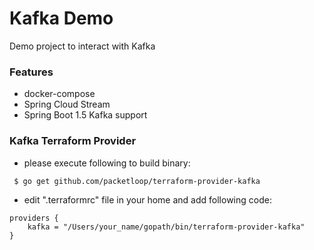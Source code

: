 Kafka Demo
==========
Demo project to interact with Kafka


### Features

* docker-compose
* Spring Cloud Stream
* Spring Boot 1.5 Kafka support

### Kafka Terraform Provider

* please execute following to build binary:
```
 $ go get github.com/packetloop/terraform-provider-kafka
```
* edit ".terraformrc" file in your home and add following code: 
```hcl
providers {
    kafka = "/Users/your_name/gopath/bin/terraform-provider-kafka"
}
```